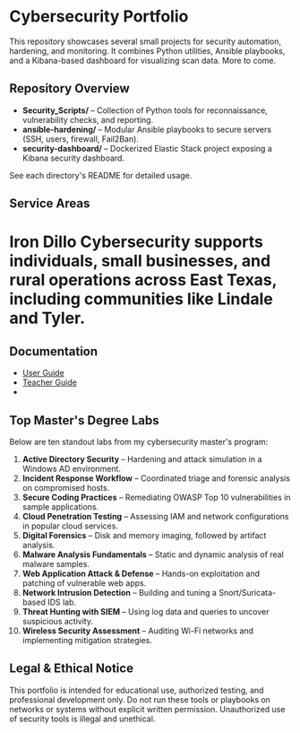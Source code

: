 # Cybersecurity Portfolio

This repository showcases several small projects for security automation, hardening, and monitoring. It combines Python utilities, Ansible playbooks, and a Kibana-based dashboard for visualizing scan data. More to come.

## Repository Overview

- **Security_Scripts/** – Collection of Python tools for reconnaissance, vulnerability checks, and reporting.
- **ansible-hardening/** – Modular Ansible playbooks to secure servers (SSH, users, firewall, Fail2Ban).
- **security-dashboard/** – Dockerized Elastic Stack project exposing a Kibana security dashboard.

See each directory's README for detailed usage.


## Service Areas

Iron Dillo Cybersecurity supports individuals, small businesses, and rural operations across East Texas, including communities like Lindale and Tyler.
=======
## Documentation

- [User Guide](docs/UserGuide.md)
- [Teacher Guide](docs/TeacherGuide.md)
- 

## Top Master's Degree Labs

Below are ten standout labs from my cybersecurity master's program:

1. **Active Directory Security** – Hardening and attack simulation in a Windows AD environment.
2. **Incident Response Workflow** – Coordinated triage and forensic analysis on compromised hosts.
3. **Secure Coding Practices** – Remediating OWASP Top 10 vulnerabilities in sample applications.
4. **Cloud Penetration Testing** – Assessing IAM and network configurations in popular cloud services.
5. **Digital Forensics** – Disk and memory imaging, followed by artifact analysis.
6. **Malware Analysis Fundamentals** – Static and dynamic analysis of real malware samples.
7. **Web Application Attack & Defense** – Hands-on exploitation and patching of vulnerable web apps.
8. **Network Intrusion Detection** – Building and tuning a Snort/Suricata-based IDS lab.
9. **Threat Hunting with SIEM** – Using log data and queries to uncover suspicious activity.
10. **Wireless Security Assessment** – Auditing Wi-Fi networks and implementing mitigation strategies.

## Legal & Ethical Notice

This portfolio is intended for educational use, authorized testing, and professional development only. Do not run these tools or playbooks on networks or systems without explicit written permission. Unauthorized use of security tools is illegal and unethical.

